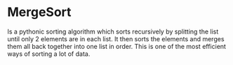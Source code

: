 MergeSort
=========
Is a pythonic sorting algorithm which sorts recursively by splitting the list until only 2 elements are in each list. It then sorts the elements and merges them all back together into one list in order. This is one of the most efficient ways of sorting a lot of data.
